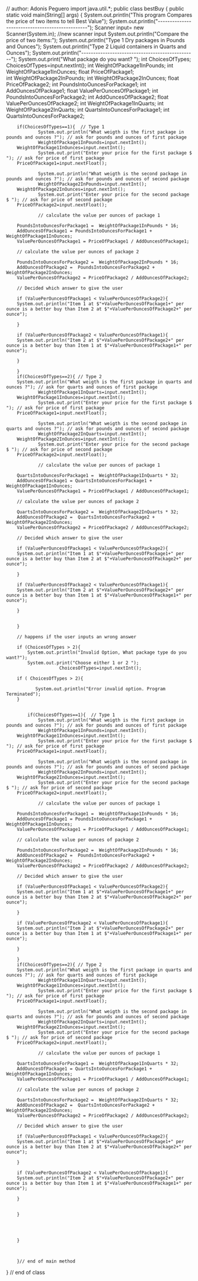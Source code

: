 // author: Adonis Peguero
import java.util.*;
public class bestBuy
{ 
        public static void main(String[] args) 
        {
		System.out.println("This program Compares the price of two items to tell Best Value");
         	System.out.println("------------------------------------------------");
                Scanner input= new Scanner(System.in); //new scanner input
		System.out.println("Compare the price of two items:");
		System.out.println("Type 1 Dry packages in Pounds and Ounces");
		System.out.println("Type 2 Liquid containers in Quarts and Ounces");
		System.out.println("------------------------------------------------");
                System.out.print("What package do you want? ");
		int ChoicesOfTypes;
		ChoicesOfTypes=input.nextInt();
	       	int WeightOfPackage1InPounds;
	        int WeightOfPackage1InOunces;
		float PriceOfPackage1;	
		int WeightOfPackage2InPounds;
	        int WeightOfPackage2InOunces;
		float PriceOfPackage2;
		int PoundsIntoOuncesForPackage1;
		int AddOuncesOfPackage1;
		float ValuePerOuncesOfPackage1;
		int PoundsIntoOuncesForPackage2;
		int AddOuncesOfPackage2;
		float ValuePerOuncesOfPackage2;
		int WeightOfPackage1InQuarts;
		int WeightOfPackage2InQuarts;
		int QuartsIntoOuncesForPackage1;
		int QuartsIntoOuncesForPackage2;

 		if(ChoicesOfTypes==1){  // Type 1 
                System.out.println("What weigth is the first package in pounds and ounces ?"); // ask for pounds and ounces of first package 
                WeightOfPackage1InPounds=input.nextInt(); 
		WeightOfPackage1InOunces=input.nextInt();
                System.out.print("Enter your price for the first package $ "); // ask for price of first package 
 		PriceOfPackage1=input.nextFloat();

                System.out.println("What weigth is the second package in pounds and ounces ?"); // ask for pounds and ounces of second package 
                WeightOfPackage2InPounds=input.nextInt(); 
		WeightOfPackage2InOunces=input.nextInt();
                System.out.print("Enter your price for the second package $ "); // ask for price of second package
 		PriceOfPackage2=input.nextFloat();

                // calculate the value per ounces of package 1 

		PoundsIntoOuncesForPackage1 =  WeightOfPackage1InPounds * 16; 
		AddOuncesOfPackage1 = PoundsIntoOuncesForPackage1 + WeightOfPackage1InOunces;
		ValuePerOuncesOfPackage1 = PriceOfPackage1 / AddOuncesOfPackage1;  

		// calculate the value per ounces of package 2
		
		PoundsIntoOuncesForPackage2 =  WeightOfPackage2InPounds * 16;
		AddOuncesOfPackage2 =  PoundsIntoOuncesForPackage2 + WeightOfPackage2InOunces;
		ValuePerOuncesOfPackage2 = PriceOfPackage2 / AddOuncesOfPackage2;

		// Decided which answer to give the user

		if (ValuePerOuncesOfPackage1 < ValuePerOuncesOfPackage2){
		System.out.println("Item 1 at $"+ValuePerOuncesOfPackage1+" per ounce is a better buy than Item 2 at $"+ValuePerOuncesOfPackage2+" per ounce");

		}

		if (ValuePerOuncesOfPackage2 < ValuePerOuncesOfPackage1){
		System.out.println("Item 2 at $"+ValuePerOuncesOfPackage2+" per ounce is a better buy than Item 1 at $"+ValuePerOuncesOfPackage1+" per ounce");

		}

		}
		if(ChoicesOfTypes==2){ // Type 2
		System.out.println("What weigth is the first package in quarts and ounces ?"); // ask for quarts and ounces of first package 
                WeightOfPackage1InQuarts=input.nextInt(); 
		WeightOfPackage1InOunces=input.nextInt();
                System.out.print("Enter your price for the first package $ "); // ask for price of first package 
 		PriceOfPackage1=input.nextFloat();

                System.out.println("What weigth is the second package in quarts and ounces ?"); // ask for pounds and ounces of second package 
                WeightOfPackage2InQuarts=input.nextInt(); 
		WeightOfPackage2InOunces=input.nextInt();
                System.out.print("Enter your price for the second package $ "); // ask for price of second package
 		PriceOfPackage2=input.nextFloat();

                // calculate the value per ounces of package 1 

		QuartsIntoOuncesForPackage1 =  WeightOfPackage1InQuarts * 32; 
		AddOuncesOfPackage1 = QuartsIntoOuncesForPackage1 + WeightOfPackage1InOunces;
		ValuePerOuncesOfPackage1 = PriceOfPackage1 / AddOuncesOfPackage1;  

		// calculate the value per ounces of package 2
		
		QuartsIntoOuncesForPackage2 =  WeightOfPackage2InQuarts * 32;
		AddOuncesOfPackage2 =  QuartsIntoOuncesForPackage2 + WeightOfPackage2InOunces;
		ValuePerOuncesOfPackage2 = PriceOfPackage2 / AddOuncesOfPackage2;

		// Decided which answer to give the user

		if (ValuePerOuncesOfPackage1 < ValuePerOuncesOfPackage2){
		System.out.println("Item 1 at $"+ValuePerOuncesOfPackage1+" per ounce is a better buy than Item 2 at $"+ValuePerOuncesOfPackage2+" per ounce");

		}

		if (ValuePerOuncesOfPackage2 < ValuePerOuncesOfPackage1){
		System.out.println("Item 2 at $"+ValuePerOuncesOfPackage2+" per ounce is a better buy than Item 1 at $"+ValuePerOuncesOfPackage1+" per ounce");

		}    


		}
		
		// happens if the user inputs an wrong answer

		if (ChoicesOfTypes > 2){
			System.out.println("Invalid Option, What package type do you want?");
			System.out.print("Choose either 1 or 2 ");
                        ChoicesOfTypes=input.nextInt();
			
		if ( ChoicesOfTypes > 2){

	           System.out.println("Error invalid option. Program Terminated");
		}			
			

        	if(ChoicesOfTypes==1){  // Type 1 
                System.out.println("What weigth is the first package in pounds and ounces ?"); // ask for pounds and ounces of first package 
                WeightOfPackage1InPounds=input.nextInt(); 
		WeightOfPackage1InOunces=input.nextInt();
                System.out.print("Enter your price for the first package $ "); // ask for price of first package 
 		PriceOfPackage1=input.nextFloat();

                System.out.println("What weigth is the second package in pounds and ounces ?"); // ask for pounds and ounces of second package 
                WeightOfPackage2InPounds=input.nextInt(); 
		WeightOfPackage2InOunces=input.nextInt();
                System.out.print("Enter your price for the second package $ "); // ask for price of second package
 		PriceOfPackage2=input.nextFloat();

                // calculate the value per ounces of package 1 

		PoundsIntoOuncesForPackage1 =  WeightOfPackage1InPounds * 16; 
		AddOuncesOfPackage1 = PoundsIntoOuncesForPackage1 + WeightOfPackage1InOunces;
		ValuePerOuncesOfPackage1 = PriceOfPackage1 / AddOuncesOfPackage1;  

		// calculate the value per ounces of package 2
		
		PoundsIntoOuncesForPackage2 =  WeightOfPackage2InPounds * 16;
		AddOuncesOfPackage2 =  PoundsIntoOuncesForPackage2 + WeightOfPackage2InOunces;
		ValuePerOuncesOfPackage2 = PriceOfPackage2 / AddOuncesOfPackage2;

		// Decided which answer to give the user

		if (ValuePerOuncesOfPackage1 < ValuePerOuncesOfPackage2){
		System.out.println("Item 1 at $"+ValuePerOuncesOfPackage1+" per ounce is a better buy than Item 2 at $"+ValuePerOuncesOfPackage2+" per ounce");

		}

		if (ValuePerOuncesOfPackage2 < ValuePerOuncesOfPackage1){
		System.out.println("Item 2 at $"+ValuePerOuncesOfPackage2+" per ounce is a better buy than Item 1 at $"+ValuePerOuncesOfPackage1+" per ounce");

		}

		}
		if(ChoicesOfTypes==2){ // Type 2
		System.out.println("What weigth is the first package in quarts and ounces ?"); // ask for quarts and ounces of first package 
                WeightOfPackage1InQuarts=input.nextInt(); 
		WeightOfPackage1InOunces=input.nextInt();
                System.out.print("Enter your price for the first package $ "); // ask for price of first package 
 		PriceOfPackage1=input.nextFloat();

                System.out.println("What weigth is the second package in quarts and ounces ?"); // ask for pounds and ounces of second package 
                WeightOfPackage2InQuarts=input.nextInt(); 
		WeightOfPackage2InOunces=input.nextInt();
                System.out.print("Enter your price for the second package $ "); // ask for price of second package
 		PriceOfPackage2=input.nextFloat();

                // calculate the value per ounces of package 1 

		QuartsIntoOuncesForPackage1 =  WeightOfPackage1InQuarts * 32; 
		AddOuncesOfPackage1 = QuartsIntoOuncesForPackage1 + WeightOfPackage1InOunces;
  		ValuePerOuncesOfPackage1 = PriceOfPackage1 / AddOuncesOfPackage1;  

		// calculate the value per ounces of package 2
		
		QuartsIntoOuncesForPackage2 =  WeightOfPackage2InQuarts * 32;
		AddOuncesOfPackage2 =  QuartsIntoOuncesForPackage2 + WeightOfPackage2InOunces;
		ValuePerOuncesOfPackage2 = PriceOfPackage2 / AddOuncesOfPackage2;

		// Decided which answer to give the user

		if (ValuePerOuncesOfPackage1 < ValuePerOuncesOfPackage2){
		System.out.println("Item 1 at $"+ValuePerOuncesOfPackage1+" per ounce is a better buy than Item 2 at $"+ValuePerOuncesOfPackage2+" per ounce");

		}

		if (ValuePerOuncesOfPackage2 < ValuePerOuncesOfPackage1){
		System.out.println("Item 2 at $"+ValuePerOuncesOfPackage2+" per ounce is a better buy than Item 1 at $"+ValuePerOuncesOfPackage1+" per ounce");

		}    


		}




		}	

	
	
        }// end of main method
} // end of class        
